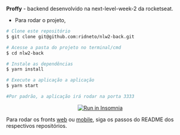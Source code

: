 <strong>Proffy</strong> - backend desenvolvido na next-level-week-2 da rocketseat.

- Para rodar o projeto,

```bash
# Clone este repositório
$ git clone git@github.com:ridneto/nlw2-back.git

# Acesse a pasta do projeto no terminal/cmd
$ cd nlw2-back

# Instale as dependências
$ yarn install

# Execute a aplicação a aplicação
$ yarn start

#Por padrão, a aplicação irá rodar na porta 3333
```

<p align="center">
  <a href="https://github.com/ridneto/nlw2-back/blob/master/insomnia_urls.json" target="_blank"><img src="https://insomnia.rest/images/run.svg" alt="Run in Insomnia"></a>
</p>

Para rodar os fronts <a target="_blank" href="https://github.com/ridneto/nlw2-web">web</a> ou <a target="_blank" href="https://github.com/ridneto/nlw2-mobile">mobile</a>, siga os passos do README dos respectivos repositórios.
